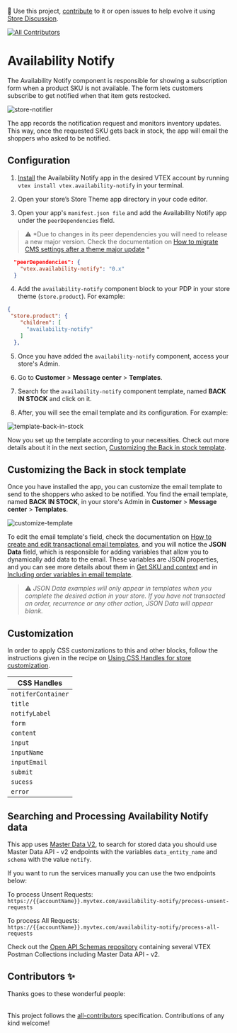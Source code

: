 📢 Use this project, [contribute](https://github.com/vtex-apps/reviews-and-ratings) to it or open issues to help evolve it using [Store Discussion](https://github.com/vtex-apps/store-discussion).

<!-- ALL-CONTRIBUTORS-BADGE:START - Do not remove or modify this section -->

[![All Contributors](https://img.shields.io/badge/all_contributors-2-orange.svg?style=flat-square)](#contributors-)

<!-- ALL-CONTRIBUTORS-BADGE:END -->

# Availability Notify

The Availability Notify component is responsible for showing a subscription form when a product SKU is not available. The form lets customers subscribe to get notified when that item gets restocked. 


![store-notifier](https://user-images.githubusercontent.com/67270558/132012045-06c65073-2692-4827-b08a-7be5730b6422.png)


The app records the notification request and monitors inventory updates. This way, once the requested SKU gets back in stock, the app will email the shoppers who asked to be notified.

## Configuration

1. [Install](https://developers.vtex.com/vtex-developer-docs/docs/vtex-io-documentation-installing-an-app) the Availability Notify app in the desired VTEX account by running `vtex install vtex.availability-notify` in your terminal.

2. Open your store’s Store Theme app directory in your code editor.

3. Open your app's `manifest.json file` and add the Availability Notify app under the `peerDependencies` field.
>⚠️ *Due to changes in its peer dependencies you will need to release a new major version. Check the documentation on [How to migrate CMS settings after a theme major update](https://developers.vtex.com/vtex-developer-docs/docs/vtex-io-documentation-migrating-cms-settings-after-major-update) *

```json
  "peerDependencies": {
    "vtex.availability-notify": "0.x"
  }
```
4. Add the `availability-notify` component block to your PDP in your store theme (`store.product`). For example:

```json
{
 "store.product": {
    "children": [
      "availability-notify"
    ]
  },

```

5. Once you have added the `availability-notify` component, access your store's Admin.

7. Go to **Customer** > **Message center** > **Templates**.

9. Search for the `availability-notify` component template, named **BACK IN STOCK** and click on it.

11. After, you will see the email template and its configuration. For example:


![template-back-in-stock](https://user-images.githubusercontent.com/67270558/131547198-a4eb3f0e-5a20-4e63-9f1f-d3bb312fa621.gif)


Now you set up the template according to your necessities. Check out more details about it in the next section, [Customizing the Back in stock template](#customizing-the-back-in-stock-template).

## Customizing the Back in stock template
Once you have installed the app, you can customize the email template to send to the shoppers who asked to be notified. You find the email template, named **BACK IN STOCK**, in your store's Admin in **Customer** > **Message center** > **Templates**.

![customize-template](https://user-images.githubusercontent.com/67270558/132258032-456a7d21-2f86-4445-98e1-ee727dadb967.png)

To edit the email template's field, check the documentation on [How to create and edit transactional email templates](https://help.vtex.com/en/tracks/transactional-emails--6IkJwttMw5T84mlY9RifRP/335JZKUYgvYlGOJgvJYxRO), and you will notice the **JSON Data** field, which is responsible for adding variables that allow you to dynamically add data to the email. These variables are JSON properties, and you can see more details about them in [Get SKU and context](https://developers.vtex.com/vtex-rest-api/reference/catalog-api-sku#catalog-api-get-sku-context) and in [Including order variables in email template](https://help.vtex.com/en/tracks/transactional-emails--6IkJwttMw5T84mlY9RifRP/fLMUCPArCYB9vcTZEZ6bi).

>⚠️ *JSON Data examples will only appear in templates when you complete the desired action in your store. If you have not transacted an order, recurrence or any other action, JSON Data will appear blank.*

## Customization

In order to apply CSS customizations to this and other blocks, follow the instructions given in the recipe on [Using CSS Handles for store customization](https://vtex.io/docs/recipes/style/using-css-handles-for-store-customization).

| CSS Handles             |
| ----------------------- |
| `notiferContainer`|
| `title`       |
| `notifyLabel`|
| `form`      |
| `content`   |
| `input`     |
| `inputName` |
| `inputEmail`|
| `submit`  |
| `sucess`  |
| `error`   |

## Searching and Processing Availability Notify data
This app uses [Master Data V2](https://developers.vtex.com/vtex-rest-api/reference/master-data-api-v2-overview), to search for stored data you should use Master Data API - v2 endpoints with the variables `data_entity_name` and `schema` with the value `notify`. 

If you want to run the services manually you can use the two endpoints below:

To process Unsent Requests:
`https://{{accountName}}.myvtex.com/availability-notify/process-unsent-requests`

To process All Requests:
`https://{{accountName}}.myvtex.com/availability-notify/process-all-requests`

Check out the [Open API Schemas repository](https://github.com/vtex/openapi-schemas) containing several VTEX Postman Collections including Master Data API - v2.

## Contributors ✨

Thanks goes to these wonderful people:

<!-- ALL-CONTRIBUTORS-LIST:START - Do not remove or modify this section -->
<!-- prettier-ignore-start -->
<!-- markdownlint-disable -->
<table>
  <tr>
  </tr>
</table>

<!-- markdownlint-enable -->
<!-- prettier-ignore-end -->

<!-- ALL-CONTRIBUTORS-LIST:END -->

This project follows the [all-contributors](https://github.com/all-contributors/all-contributors) specification. Contributions of any kind welcome!

<!-- DOCS-IGNORE:end -->
